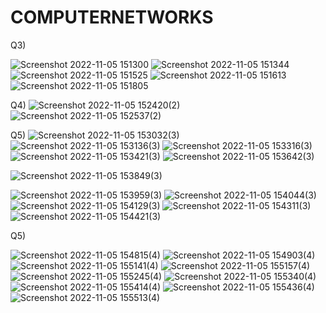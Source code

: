 # COMPUTERNETWORKS
Q3)

![Screenshot 2022-11-05 151300](https://user-images.githubusercontent.com/113230293/200114577-33b6a69b-a252-4af8-a9dc-a75a43d8a668.png)
![Screenshot 2022-11-05 151344](https://user-images.githubusercontent.com/113230293/200114594-30444e79-757c-4159-9837-fb9997a77d74.png)
![Screenshot 2022-11-05 151525](https://user-images.githubusercontent.com/113230293/200114597-9d6794b8-9b93-4f8a-af34-b2263cd62dc3.png)
![Screenshot 2022-11-05 151613](https://user-images.githubusercontent.com/113230293/200114602-460b5969-db9e-4001-948b-be8dc01123e7.png)
![Screenshot 2022-11-05 151805](https://user-images.githubusercontent.com/113230293/200114605-5441fec8-f639-45d1-b02f-09e6ce6cc622.png)






Q4)
![Screenshot 2022-11-05 152420(2)](https://user-images.githubusercontent.com/113230293/200114703-ccd22186-9703-42e2-b1c6-6e8971f2fcff.png)
![Screenshot 2022-11-05 152537(2)](https://user-images.githubusercontent.com/113230293/200114704-b4b4d2a6-ad2a-4085-88fe-7eeedc3585ac.png)

Q5)
![Screenshot 2022-11-05 153032(3)](https://user-images.githubusercontent.com/113230293/200114794-573d550d-aace-412c-9668-7b1c8d832ce5.png)
![Screenshot 2022-11-05 153136(3)](https://user-images.githubusercontent.com/113230293/200114796-374e7d7d-e9b7-4fa1-b8ef-7b6a19ca5354.png)
![Screenshot 2022-11-05 153316(3)](https://user-images.githubusercontent.com/113230293/200114801-7dcdcc5b-9773-4d70-be2b-9264c9cc6960.png)
![Screenshot 2022-11-05 153421(3)](https://user-images.githubusercontent.com/113230293/200114803-f1bb2b24-98a8-40d9-9230-7cce5493c18e.png)
![Screenshot 2022-11-05 153642(3)](https://user-images.githubusercontent.com/113230293/200114805-2e38b1a0-f523-4e98-8271-69fa78ef1cea.png)

![Screenshot 2022-11-05 153849(3)](https://user-images.githubusercontent.com/113230293/200115333-ab9b35b5-459d-48fb-93e3-46095775d7bf.png)

![Screenshot 2022-11-05 153959(3)](https://user-images.githubusercontent.com/113230293/200115338-302e311f-caa8-4cf8-bab5-c5fd89671896.png)
![Screenshot 2022-11-05 154044(3)](https://user-images.githubusercontent.com/113230293/200115342-ac97e2dc-6d9e-4939-9180-23d0b89a3d89.png)
![Screenshot 2022-11-05 154129(3)](https://user-images.githubusercontent.com/113230293/200115345-c36cec8c-bb0e-4969-9d01-26f14206c828.png)
![Screenshot 2022-11-05 154311(3)](https://user-images.githubusercontent.com/113230293/200115347-6d78682c-d86e-4699-818d-26669dd18352.png)
![Screenshot 2022-11-05 154421(3)](https://user-images.githubusercontent.com/113230293/200115348-f95c67a5-f14f-4bbb-befa-63aef5d54cba.png)


Q5)


![Screenshot 2022-11-05 154815(4)](https://user-images.githubusercontent.com/113230293/200115710-774da9bf-4304-4a34-9fad-dea2fa364a1a.png)
![Screenshot 2022-11-05 154903(4)](https://user-images.githubusercontent.com/113230293/200115716-d1003c10-5da2-4d2e-a426-707a0652a8fc.png)
![Screenshot 2022-11-05 155141(4)](https://user-images.githubusercontent.com/113230293/200115719-84ebc7fb-b8a9-49d2-9a9c-e1b89bcb6c32.png)
![Screenshot 2022-11-05 155157(4)](https://user-images.githubusercontent.com/113230293/200115720-f5a47d9d-b85b-49a9-bdec-b9ee7b1b204e.png)
![Screenshot 2022-11-05 155245(4)](https://user-images.githubusercontent.com/113230293/200115721-82f5ea2b-4f29-4dc0-b54d-2eee4bcbdb4d.png)
![Screenshot 2022-11-05 155340(4)](https://user-images.githubusercontent.com/113230293/200115722-a9108358-2c13-4b52-83e9-929c4c2df3dc.png)
![Screenshot 2022-11-05 155414(4)](https://user-images.githubusercontent.com/113230293/200115724-65fda022-3b54-4ee5-9141-a826ca29ab2a.png)
![Screenshot 2022-11-05 155436(4)](https://user-images.githubusercontent.com/113230293/200115726-a71abe87-f279-4abc-a485-a8acdb1e79fc.png)
![Screenshot 2022-11-05 155513(4)](https://user-images.githubusercontent.com/113230293/200115843-80d0d822-2686-4820-9720-1069bd980322.png)
